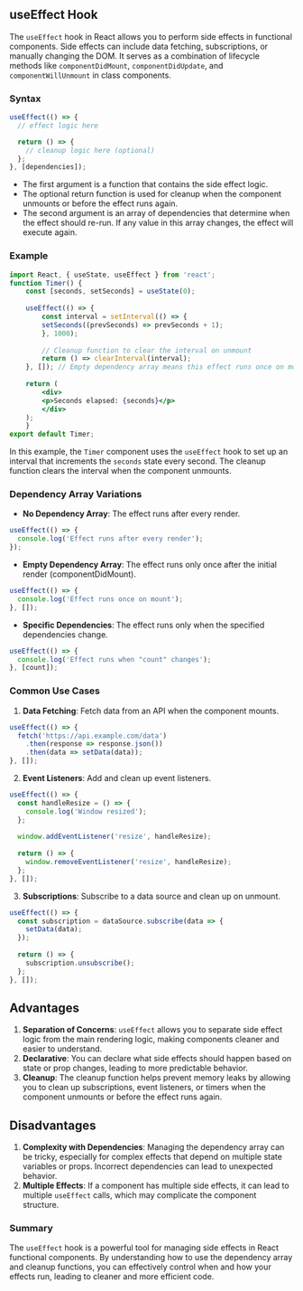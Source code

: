 ## useEffect Hook
The `useEffect` hook in React allows you to perform side effects in functional components. Side effects can include data fetching, subscriptions, or manually changing the DOM. It serves as a combination of lifecycle methods like `componentDidMount`, `componentDidUpdate`, and `componentWillUnmount` in class components.
### Syntax
```jsx
useEffect(() => {
  // effect logic here

  return () => {
    // cleanup logic here (optional)
  };
}, [dependencies]);
```
- The first argument is a function that contains the side effect logic.
- The optional return function is used for cleanup when the component unmounts or before the effect runs again.
- The second argument is an array of dependencies that determine when the effect should re-run. If any value in this array changes, the effect will execute again.
### Example
```jsx
import React, { useState, useEffect } from 'react';
function Timer() {
    const [seconds, setSeconds] = useState(0);
    
    useEffect(() => {
        const interval = setInterval(() => {
        setSeconds((prevSeconds) => prevSeconds + 1);
        }, 1000);
    
        // Cleanup function to clear the interval on unmount
        return () => clearInterval(interval);
    }, []); // Empty dependency array means this effect runs once on mount
    
    return (
        <div>
        <p>Seconds elapsed: {seconds}</p>
        </div>
    );
    }
export default Timer;
```
In this example, the `Timer` component uses the `useEffect` hook to set up an interval that increments the `seconds` state every second. The cleanup function clears the interval when the component unmounts.
### Dependency Array Variations
- **No Dependency Array**: The effect runs after every render.
```jsx
useEffect(() => {
  console.log('Effect runs after every render');
});
```
- **Empty Dependency Array**: The effect runs only once after the initial render (componentDidMount).
```jsx
useEffect(() => {
  console.log('Effect runs once on mount');
}, []);
```
- **Specific Dependencies**: The effect runs only when the specified dependencies change.
```jsx
useEffect(() => {
  console.log('Effect runs when "count" changes');
}, [count]);
```
### Common Use Cases
1. **Data Fetching**: Fetch data from an API when the component mounts.
```jsx
useEffect(() => {
  fetch('https://api.example.com/data')
    .then(response => response.json())
    .then(data => setData(data));
}, []);
```
2. **Event Listeners**: Add and clean up event listeners.
```jsx
useEffect(() => {
  const handleResize = () => {
    console.log('Window resized');
  };
  
  window.addEventListener('resize', handleResize);
  
  return () => {
    window.removeEventListener('resize', handleResize);
  };
}, []);
```
3. **Subscriptions**: Subscribe to a data source and clean up on unmount.
```jsx
useEffect(() => {
  const subscription = dataSource.subscribe(data => {
    setData(data);
  });
  
  return () => {
    subscription.unsubscribe();
  };
}, []);
```

## Advantages
1. **Separation of Concerns**: `useEffect` allows you to separate side effect logic from the main rendering logic, making components cleaner and easier to understand.
2. **Declarative**: You can declare what side effects should happen based on state or prop changes, leading to more predictable behavior.
3. **Cleanup**: The cleanup function helps prevent memory leaks by allowing you to clean up subscriptions, event listeners, or timers when the component unmounts or before the effect runs again.

## Disadvantages
1. **Complexity with Dependencies**: Managing the dependency array can be tricky, especially for complex effects that depend on multiple state variables or props. Incorrect dependencies can lead to unexpected behavior.
2. **Multiple Effects**: If a component has multiple side effects, it can lead to multiple `useEffect` calls, which may complicate the component structure.


### Summary
The `useEffect` hook is a powerful tool for managing side effects in React functional components. By understanding how to use the dependency array and cleanup functions, you can effectively control when and how your effects run, leading to cleaner and more efficient code.

